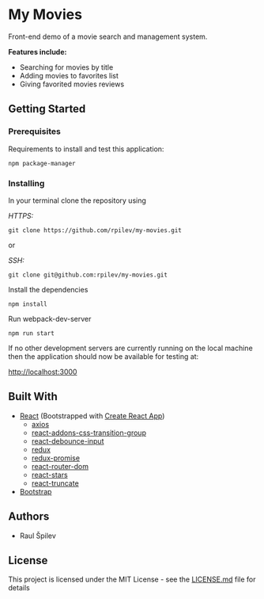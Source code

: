 # My Movies
Front-end demo of a movie search and management system.

**Features include:**

* Searching for movies by title
* Adding movies to favorites list
* Giving favorited movies reviews

## Getting Started

### Prerequisites

Requirements to install and test this application:

    npm package-manager

### Installing

In your terminal clone the repository using

_HTTPS:_

    git clone https://github.com/rpilev/my-movies.git
or

_SSH:_

    git clone git@github.com:rpilev/my-movies.git

Install the dependencies

    npm install

Run webpack-dev-server

    npm run start

If no other development servers are currently running on the local machine then the application should now be available for testing at:

[http://localhost:3000](http://localhost:3000)

## Built With

* [React](https://github.com/facebook/react) (Bootstrapped with [Create React App](https://github.com/facebookincubator/create-react-app))
  * [axios](https://github.com/axios/axios)
  * [react-addons-css-transition-group](https://www.npmjs.com/package/react-addons-css-transition-group)
  * [react-debounce-input](https://github.com/nkbt/react-debounce-input)
  * [redux](https://github.com/reactjs/redux)
  * [redux-promise](https://github.com/acdlite/redux-promise)
  * [react-router-dom](https://github.com/ReactTraining/react-router/tree/master/packages/react-router-dom)
  * [react-stars](https://github.com/n49/react-stars)
  * [react-truncate](https://github.com/One-com/react-truncate)
* [Bootstrap](https://github.com/twbs/bootstrap)

## Authors
* Raul Špilev

## License

This project is licensed under the MIT License - see the [LICENSE.md](https://github.com/rpilev/school-system/blob/master/LICENSE) file for details